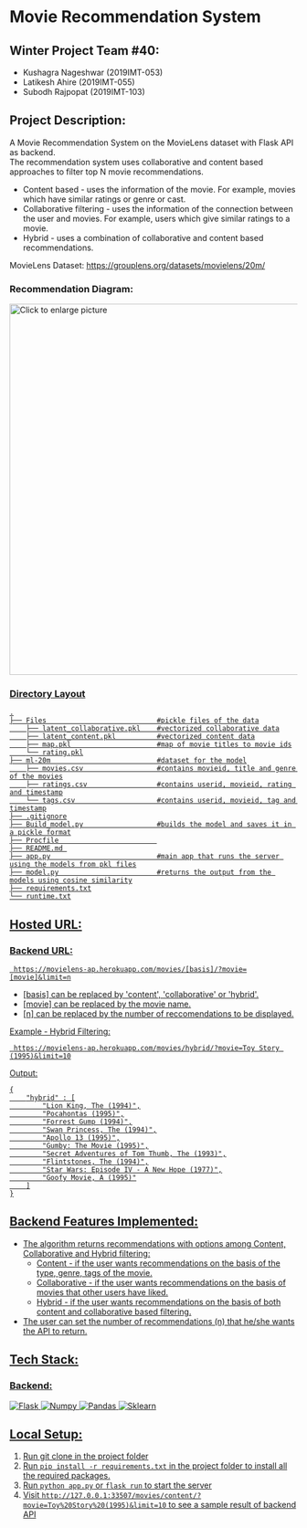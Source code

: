 # Movie Recommendation System  

## Winter Project Team #40:
- Kushagra Nageshwar (2019IMT-053)
- Latikesh Ahire (2019IMT-055)
- Subodh Rajpopat (2019IMT-103)

## Project Description: 
A Movie Recommendation System on the MovieLens dataset with Flask API as backend.  
The recommendation system uses collaborative and content based approaches to filter top N movie recommendations.  
- Content based - uses the information of the movie. For example, movies which have similar ratings or genre or cast.
- Collaborative filtering - uses the information of the connection between the user and movies. For example, users which give similar ratings to a movie.
- Hybrid - uses a combination of collaborative and content based recommendations.    

MovieLens Dataset: https://grouplens.org/datasets/movielens/20m/  
### Recommendation Diagram:
<!-- ![Recommendation Diagram](https://drive.google.com/uc?export=view&id=1SYQUz1gWs0fBJOsh6yXesjBivjz0cQS_)   -->
<a href="https://drive.google.com/uc?export=view&id=1SYQUz1gWs0fBJOsh6yXesjBivjz0cQS_"><img src="https://drive.google.com/uc?export=view&id=1SYQUz1gWs0fBJOsh6yXesjBivjz0cQS_" style="width: 650px; max-width: 100%; height: auto" title="Click to enlarge picture" />  
### Directory Layout

    .
    ├── Files                           #pickle files of the data
        ├── latent_collaborative.pkl    #vectorized collaborative data
        ├── latent_content.pkl          #vectorized content data
        ├── map.pkl                     #map of movie titles to movie ids
        └── rating.pkl
    ├── ml-20m                          #dataset for the model
        ├── movies.csv                  #contains movieid, title and genre of the movies
        ├── ratings.csv                 #contains userid, movieid, rating and timestamp
        └── tags.csv                    #contains userid, movieid, tag and timestamp
    ├── .gitignore
    ├── Build_model.py                  #builds the model and saves it in a pickle format
    ├── Procfile                        
    ├── README.md 
    ├── app.py                          #main app that runs the server using the models from pkl files
    ├── model.py                        #returns the output from the models using cosine similarity
    ├── requirements.txt
    └── runtime.txt

## Hosted URL:
### Backend URL:
```
 https://movielens-ap.herokuapp.com/movies/[basis]/?movie=[movie]&limit=n
```
- [basis] can be replaced by 'content', 'collaborative' or 'hybrid'.
- [movie] can be replaced by the movie name.
- [n] can be replaced by the number of reccomendations to be displayed.

Example - Hybrid Filtering: 
```
 https://movielens-ap.herokuapp.com/movies/hybrid/?movie=Toy Story (1995)&limit=10
```
Output:
```
{
    "hybrid" : [
        "Lion King, The (1994)",
        "Pocahontas (1995)",
        "Forrest Gump (1994)",
        "Swan Princess, The (1994)",
        "Apollo 13 (1995)",
        "Gumby: The Movie (1995)",
        "Secret Adventures of Tom Thumb, The (1993)",
        "Flintstones, The (1994)",
        "Star Wars: Episode IV - A New Hope (1977)",
        "Goofy Movie, A (1995)"
    ]
}
```

## Backend Features Implemented:
- The algorithm returns recommendations with options among Content, Collaborative and Hybrid filtering:
    - Content - if the user wants recommendations on the basis of the type, genre, tags of the movie.
    - Collaborative - if the user wants recommendations on the basis of movies that other users have liked.
    - Hybrid - if the user wants recommendations on the basis of both content and collaborative based filtering.
- The user can set the number of recommendations (n) that he/she wants the API to return.

## Tech Stack:

### Backend:
![Flask](https://img.shields.io/badge/Flask-000000?style=for-the-badge&logo=flask&logoColor=white)
![Numpy](https://img.shields.io/badge/Numpy-777BB4?style=for-the-badge&logo=numpy&logoColor=white)
![Pandas](https://img.shields.io/badge/Pandas-2C2D72?style=for-the-badge&logo=pandas&logoColor=white)
![Sklearn](https://img.shields.io/badge/scikit_learn-F7931E?style=for-the-badge&logo=scikit-learn&logoColor=white)

## Local Setup:

1. Run git clone in the project folder
2. Run ```pip install -r requirements.txt``` in the project folder to install all the required packages.
3. Run ```python app.py``` or ```flask run``` to start the server
4. Visit ```http://127.0.0.1:33507/movies/content/?movie=Toy%20Story%20(1995)&limit=10``` to see a sample result of backend API
